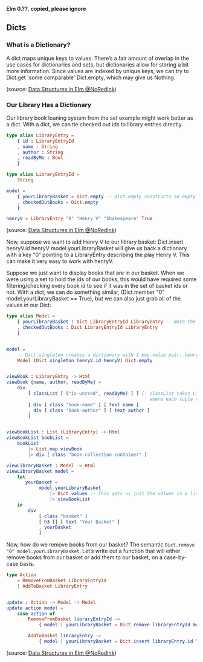 **Elm 0.??**, **copied, please ignore** 

## Dicts

### What is a Dictionary?

A dict maps unique keys to values. There’s a fair amount of overlap in the use cases for dictionaries and sets, but dictionaries allow for storing a bit more information. Since values are indexed by unique keys, we can try to Dict.get 'some comparable' Dict.empty, which may give us Nothing.

(source: [Data Structures in Elm @NoRedInk](http://tech.noredink.com/post/140646140878/data-structures-in-elm))

### Our Library Has a Dictionary

Our library book loaning system from the set example might work better as a dict. With a dict, we can tie checked out ids to library entries directly.

```elm
type alias LibraryEntry =
    { id : LibraryEntryId
    , name : String
    , author : String
    , readByMe : Bool
    }

type alias LibraryEntryId =
    String

model =
    { yourLibraryBasket = Dict.empty -- Dict.empty constructs an empty dict
    , checkedOutBooks = Dict.empty
    }

henryV = LibraryEntry "0" "Henry V" "Shakespeare" True
```

(source: [Data Structures in Elm @NoRedInk](http://tech.noredink.com/post/140646140878/data-structures-in-elm))

Now, suppose we want to add Henry V to our library basket: Dict.insert henryV.id henryV model.yourLibraryBasket will give us back a dictionary with a key “0” pointing to a LibraryEntry describing the play Henry V. This can make it very easy to work with henryV.

Suppose we just want to display books that are in our basket. When we were using a set to hold the ids of our books, this would have required some filtering/checking every book id to see if it was in the set of basket ids or not. With a dict, we can do something similar, (Dict.member "0" model.yourLibraryBasket == True), but we can also just grab all of the values in our Dict:

```elm
type alias Model =
    { yourLibraryBasket : Dict LibraryEntryId LibraryEntry -- Note the type signature here
    , checkedOutBooks : Dict LibraryEntryId LibraryEntry
    }


model =
    -- Dict.singleton creates a dictionary with 1 key-value pair. henryV is this value.
    Model (Dict.singleton henryV.id henryV) Dict.empty


viewBook : LibraryEntry -> Html
viewBook {name, author, readByMe} =
    div
        [ classList [ ("is-unread", readByMe) ] ] {- classList takes List (String, Bool),
                                                     where each tuple represents a className and whether to apply it -}
        [ div [ class "book-name" ] [ text name ]
        , div [ class "book-author" ] [ text author ]
        ]


viewBookList : List (LibraryEntry) -> Html
viewBookList bookList =
    bookList
        |> List.map viewBook
        |> div [ class "book-collection-container" ]

viewLibraryBasket : Model -> Html
viewLibraryBasket model =
    let
       yourBasket =
            model.yourLibraryBasket
                |> Dict.values -- This gets us just the values in a list
                |> viewBookList
    in
        div
            [ class "basket" ]
            [ h3 [] [ text "Your Basket" ]
            , yourBasket
            ]
```

Now, how do we remove books from our basket? The semantic `Dict.remove "0" model.yourLibraryBasket`. Let’s write out a function that will either remove books from our basket or add them to our basket, on a case-by-case basis.

```elm
type Action
    = RemoveFromBasket LibraryEntryId
    | AddToBasket LibraryEntry


update : Action -> Model -> Model
update action model =
    case action of
        RemoveFromBasket libraryEntryId ->
            { model | yourLibraryBasket = Dict.remove libraryEntryId model.yourLibraryBasket }

        AddToBasket libraryEntry ->
            { model | yourLibraryBasket = Dict.insert libraryEntry.id libraryEntry model.yourLibraryBasket }
```

(source: [Data Structures in Elm @NoRedInk](http://tech.noredink.com/post/140646140878/data-structures-in-elm))